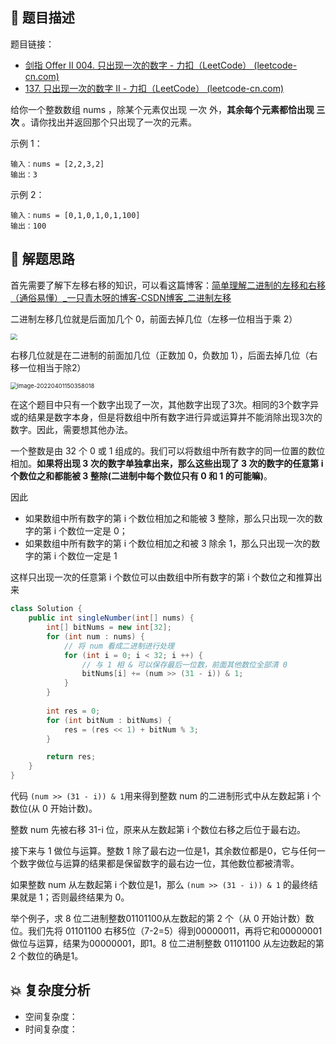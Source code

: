 ## 📃 题目描述

题目链接：

- [剑指 Offer II 004. 只出现一次的数字 - 力扣（LeetCode） (leetcode-cn.com)](https://leetcode-cn.com/problems/WGki4K/)
- [137. 只出现一次的数字 II - 力扣（LeetCode） (leetcode-cn.com)](https://leetcode-cn.com/problems/single-number-ii/)

给你一个整数数组 nums ，除某个元素仅出现 一次 外，**其余每个元素都恰出现 三次** 。请你找出并返回那个只出现了一次的元素。

示例 1：

```
输入：nums = [2,2,3,2]
输出：3
```

示例 2：

```
输入：nums = [0,1,0,1,0,1,100]
输出：100
```

## 🔔 解题思路

首先需要了解下左移右移的知识，可以看这篇博客：[简单理解二进制的左移和右移（通俗易懂）_一只青木呀的博客-CSDN博客_二进制左移](https://blog.csdn.net/weixin_45309916/article/details/107928052)

二进制左移几位就是后面加几个 0，前面去掉几位（左移一位相当于乘 2）

<img src="https://cs-wiki.oss-cn-shanghai.aliyuncs.com/img/20220401150351.png" style="zoom:67%;" />

右移几位就是在二进制的前面加几位（正数加 0，负数加 1），后面去掉几位（右移一位相当于除2）

<img src="https://cs-wiki.oss-cn-shanghai.aliyuncs.com/img/20220401150358.png" alt="image-20220401150358018" style="zoom:67%;" />

<br>

在这个题目中只有一个数字出现了一次，其他数字出现了3次。相同的3个数字异或的结果是数字本身，但是将数组中所有数字进行异或运算并不能消除出现3次的数字。因此，需要想其他办法。

一个整数是由 32 个 0 或 1 组成的。我们可以将数组中所有数字的同一位置的数位相加。**如果将出现 3 次的数字单独拿出来，那么这些出现了 3 次的数字的任意第 i 个数位之和都能被 3 整除(二进制中每个数位只有 0 和 1 的可能嘛)**。

因此

- 如果数组中所有数字的第 i 个数位相加之和能被 3 整除，那么只出现一次的数字的第 i 个数位一定是 0；
- 如果数组中所有数字的第 i 个数位相加之和被 3 除余 1，那么只出现一次的数字的第 i 个数位一定是 1

这样只出现一次的任意第 i 个数位可以由数组中所有数字的第 i 个数位之和推算出来


```java
class Solution {
    public int singleNumber(int[] nums) {
        int[] bitNums = new int[32];
        for (int num : nums) {
            // 将 num 看成二进制进行处理
            for (int i = 0; i < 32; i ++) {
                // 与 1 相 & 可以保存最后一位数，前面其他数位全部清 0
                bitNums[i] += (num >> (31 - i)) & 1;
            }
        }
    
        int res = 0;
        for (int bitNum : bitNums) {
            res = (res << 1) + bitNum % 3;
        }

        return res;
    }
}
```

代码 `(num >> (31 - i)) & 1`用来得到整数 num 的二进制形式中从左数起第 i 个数位(从 0 开始计数)。

整数 num 先被右移 31-i 位，原来从左数起第 i 个数位右移之后位于最右边。

接下来与 1 做位与运算。整数 1 除了最右边一位是1，其余数位都是0，它与任何一个数字做位与运算的结果都是保留数字的最右边一位，其他数位都被清零。

如果整数 num 从左数起第 i 个数位是1，那么 `(num >> (31 - i)) & 1` 的最终结果就是 1；否则最终结果为 0。

举个例子，求 8 位二进制整数01101100从左数起的第 2 个（从 0 开始计数）数位。我们先将 01101100 右移5位（7-2=5）得到00000011，再将它和00000001做位与运算，结果为00000001，即1。8 位二进制整数 01101100 从左边数起的第 2 个数位的确是1。

## 💥 复杂度分析

- 空间复杂度：
- 时间复杂度：

